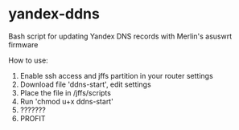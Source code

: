 # yandex-ddns
Bash script for updating Yandex DNS records with Merlin's asuswrt firmware

How to use:
1. Enable ssh access and jffs partition in your router settings
2. Download file 'ddns-start', edit settings
3. Place the file in /jffs/scripts
4. Run 'chmod u+x ddns-start'
5. ???????
6. PROFIT
